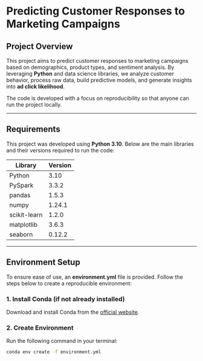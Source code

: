 # **Predicting Customer Responses to Marketing Campaigns**

## **Project Overview**
This project aims to predict customer responses to marketing campaigns based on demographics, product types, and sentiment analysis. By leveraging **Python** and data science libraries, we analyze customer behavior, process raw data, build predictive models, and generate insights into **ad click likelihood**.

The code is developed with a focus on reproducibility so that anyone can run the project locally.

---

## **Requirements**

This project was developed using **Python 3.10**. Below are the main libraries and their versions required to run the code:

| **Library**       | **Version**  |
|--------------------|--------------|
| Python            | 3.10         |
| PySpark           | 3.3.2        |
| pandas            | 1.5.3        |
| numpy             | 1.24.1       |
| scikit-learn      | 1.2.0        |
| matplotlib        | 3.6.3        |
| seaborn           | 0.12.2       |

---

## **Environment Setup**

To ensure ease of use, an **environment.yml** file is provided. Follow the steps below to create a reproducible environment:

### **1. Install Conda (if not already installed)**
Download and install Conda from the [official website](https://docs.conda.io/en/latest/miniconda.html).

### **2. Create Environment**
Run the following command in your terminal:
```bash
conda env create -f environment.yml
